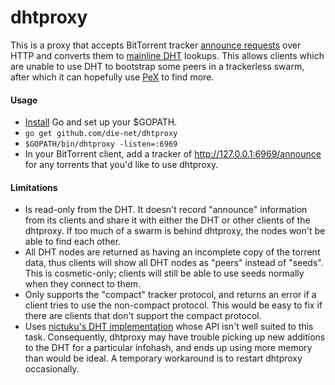 # dhtproxy

This is a proxy that accepts BitTorrent tracker [announce requests](https://wiki.theory.org/BitTorrent_Tracker_Protocol) over HTTP and converts them to [mainline DHT](https://en.wikipedia.org/wiki/Mainline_DHT) lookups.  This allows clients which are unable to use DHT to bootstrap some peers in a trackerless swarm, after which it can hopefully use [PeX](https://en.wikipedia.org/wiki/Peer_exchange) to find more.

#### Usage

* [Install](https://golang.org/doc/install) Go and set up your $GOPATH.
* ```go get github.com/die-net/dhtproxy```
* ```$GOPATH/bin/dhtproxy -listen=:6969```
* In your BitTorrent client, add a tracker of http://127.0.0.1:6969/announce for any torrents that you'd like to use dhtproxy.

#### Limitations

* Is read-only from the DHT.  It doesn't record "announce" information from its clients and share it with either the DHT or other clients of the dhtproxy.  If too much of a swarm is behind dhtproxy, the nodes won't be able to find each other.
* All DHT nodes are returned as having an incomplete copy of the torrent data, thus clients will show all DHT nodes as "peers" instead of "seeds". This is cosmetic-only; clients will still be able to use seeds normally when they connect to them.
* Only supports the "compact" tracker protocol, and returns an error if a client tries to use the non-compact protocol. This would be easy to fix if there are clients that don't support the compact protocol.
* Uses [nictuku's DHT implementation](github.com/nictuku/dht) whose API isn't well suited to this task. Consequently, dhtproxy may have trouble picking up new additions to the DHT for a particular infohash, and ends up using more memory than would be ideal. A temporary workaround is to restart dhtproxy occasionally.

